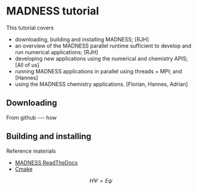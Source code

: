 # MADNESS tutorial

This tutorial covers
* downloading, building and installing MADNESS; [RJH]
* an overview of the MADNESS parallel runtime sufficient to develop and run numerical applications; [RJH]
* developing new applications using the numerical and chemistry APIS; [All of us]
* running MADNESS applications in parallel using threads + MPI; and [Hannes]
* using the MADNESS chemistry applications. [Florian, Hannes, Adrian]

## Downloading

From github --- how

## Building and installing

Reference materials 
* [MADNESS ReadTheDocs](https://madness.readthedocs.io/en/latest/INSTALL.html)
* [Cmake](https://cmake.org/)


$$H \Psi = E \psi$$




